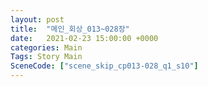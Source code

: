```yaml
---
layout: post
title:  "메인_회상_013~028장"
date:   2021-02-23 15:00:00 +0000
categories: Main
Tags: Story Main
SceneCode: ["scene_skip_cp013-028_q1_s10"]
---
```

